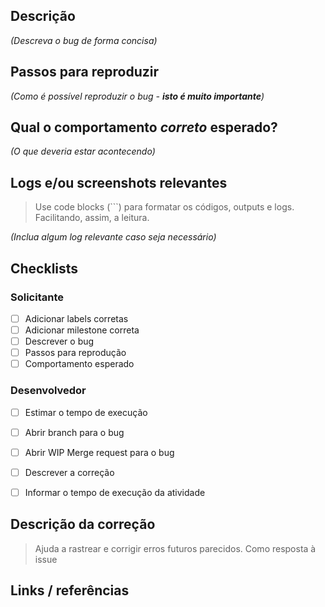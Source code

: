 ## Descrição

_(Descreva o bug de forma concisa)_

## Passos para reproduzir

_(Como é possível reproduzir o bug - **isto é muito importante**)_

## Qual o comportamento *correto* esperado?

_(O que deveria estar acontecendo)_

## Logs e/ou screenshots relevantes

> Use code blocks (```) para formatar os códigos, outputs e logs. Facilitando, assim, a leitura.

_(Inclua algum log relevante caso seja necessário)_


## Checklists

### Solicitante

- [ ] Adicionar labels corretas
- [ ] Adicionar milestone correta
- [ ] Descrever o bug
- [ ] Passos para reprodução
- [ ] Comportamento esperado

### Desenvolvedor

- [ ] Estimar o tempo de execução 
- [ ] Abrir branch para o bug
- [ ] Abrir WIP Merge request para o bug
- [ ] Descrever a correção
- [ ] Informar o tempo de execução da atividade


## Descrição da correção 

> Ajuda a rastrear e corrigir erros futuros parecidos.
> Como resposta à issue

<!-- Para o desenvolvedor -->

## Links / referências

<!--Referência à issue e/ou MR da feature-->

